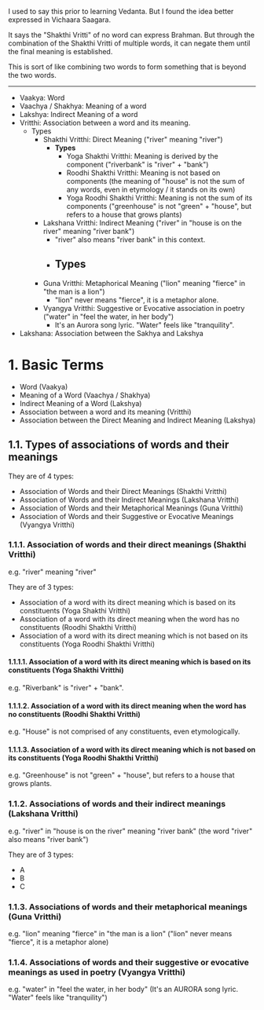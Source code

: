 I used to say this prior to learning Vedanta. But I found the idea better expressed in Vichaara Saagara.

It says the "Shakthi Vritti" of no word can express Brahman. But through the combination of the Shakthi Vritti of multiple words, it can negate them until the final meaning is established.

This is sort of like combining two words to form something that is beyond the two words.

---

- Vaakya: Word
- Vaachya / Shakhya: Meaning of a word
- Lakshya: Indirect Meaning of a word
- Vritthi: Association between a word and its meaning.
	- Types
		- Shakthi Vritthi: Direct Meaning ("river" meaning "river")
			- **Types**
				- Yoga Shakthi Vritthi: Meaning is derived by the component ("riverbank" is "river" + "bank")
				- Roodhi Shakthi Vritthi: Meaning is not based on components (the meaning of "house" is not the sum of any words, even in etymology / it stands on its own)
				- Yoga Roodhi Shakthi Vritthi: Meaning is not the sum of its components ("greenhouse" is not "green" + "house", but refers to a house that grows plants)
		- Lakshana Vritthi: Indirect Meaning ("river" in "house is on the river" meaning "river bank")
			- "river" also means "river bank" in this context.
			- Types
				- 
		- Guna Vritthi: Metaphorical Meaning ("lion" meaning "fierce" in "the man is a lion")
			- "lion" never means "fierce", it is a metaphor alone.
		- Vyangya Vritthi: Suggestive or Evocative association in poetry ("water" in "feel the water, in her body")
			- It's an Aurora song lyric. "Water" feels like "tranquility".
- Lakshana: Association between the Sakhya and Lakshya

# 1. Basic Terms

- Word (Vaakya)
- Meaning of a Word (Vaachya / Shakhya)
- Indirect Meaning of a Word (Lakshya)
- Association between a word and its meaning (Vritthi)
- Association between the Direct Meaning and Indirect Meaning (Lakshya)
## 1.1. Types of associations of words and their meanings

They are of 4 types:

- Association of Words and their Direct Meanings (Shakthi Vritthi)
- Association of Words and their Indirect Meanings (Lakshana Vritthi)
- Association of Words and their Metaphorical Meanings (Guna Vritthi)
- Association of Words and their Suggestive or Evocative Meanings (Vyangya Vritthi)

### 1.1.1. Association of words and their direct meanings (Shakthi Vritthi)

e.g. "river" meaning "river"

They are of 3 types:

- Association of a word with its direct meaning which is based on its constituents (Yoga Shakthi Vritthi)
- Association of a word with its direct meaning when the word has no constituents (Roodhi Shakthi Vritthi)
- Association of a word with its direct meaning which is not based on its constituents (Yoga Roodhi Shakthi Vritthi)

#### 1.1.1.1. Association of a word with its direct meaning which is based on its constituents (Yoga Shakthi Vritthi)

e.g. "Riverbank" is "river" + "bank".

#### 1.1.1.2. Association of a word with its direct meaning when the word has no constituents (Roodhi Shakthi Vritthi)

e.g. "House" is not comprised of any constituents, even etymologically.
#### 1.1.1.3. Association of a word with its direct meaning which is not based on its constituents (Yoga Roodhi Shakthi Vritthi)

e.g. "Greenhouse" is not "green" + "house", but refers to a house that grows plants.

### 1.1.2. Associations of words and their indirect meanings (Lakshana Vritthi)

e.g. "river" in "house is on the river" meaning "river bank" (the word "river" also means "river bank")

They are of 3 types:

- A
- B
- C
### 1.1.3. Associations of words and their metaphorical meanings (Guna Vritthi)

e.g. "lion" meaning "fierce" in "the man is a lion" ("lion" never means "fierce", it is a metaphor alone)

### 1.1.4. Associations of words and their suggestive or evocative meanings as used in poetry (Vyangya Vritthi)

e.g. "water" in "feel the water, in her body" (It's an AURORA song lyric. "Water" feels like "tranquility")